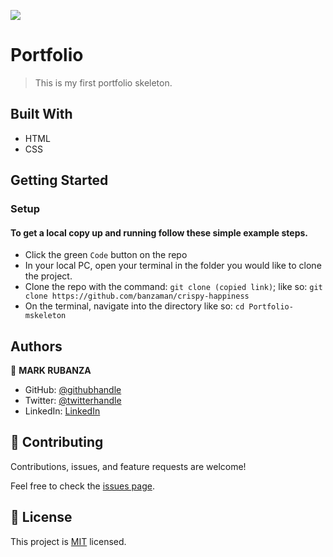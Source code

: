 ![](https://img.shields.io/badge/Microverse-blueviolet)

# Portfolio

>This is my first portfolio skeleton.



## Built With

- HTML
- CSS

## Getting Started

### Setup

#### To get a local copy up and running follow these simple example steps.

- Click the green `Code` button on the repo
- In your local PC, open your terminal in the folder you would like to clone the project.
- Clone the repo with the command: `git clone (copied link)`; like so: `git clone https://github.com/banzaman/crispy-happiness`
- On the terminal, navigate into the directory like so: `cd Portfolio-mskeleton`



## Authors

👤 **MARK RUBANZA**

- GitHub: [@githubhandle](https://github.com/banzaman)
- Twitter: [@twitterhandle](https://twitter.com/banzamarq10)
- LinkedIn: [LinkedIn](https://www.linkedin.com/in/mark-rubanza-anderson-4399a2211/)


## 🤝 Contributing

Contributions, issues, and feature requests are welcome!

Feel free to check the [issues page](https://github.com/banzaman/crispy-happiness/issues).


## 📝 License

This project is [MIT](./MIT.md) licensed.
